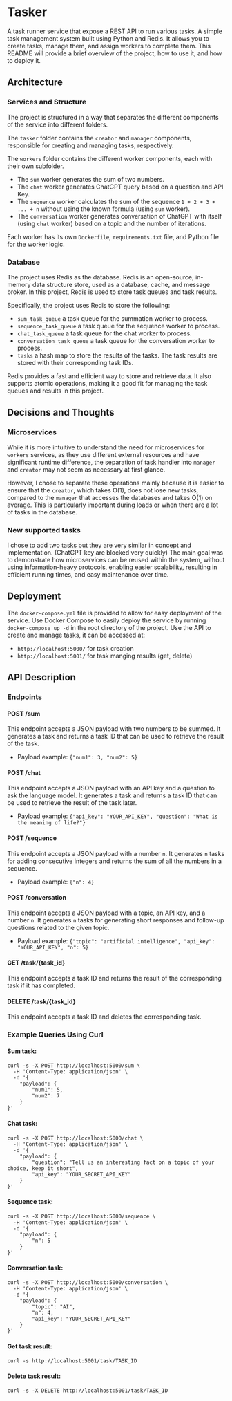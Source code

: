 # Tasker

A task runner service that expose a REST API to run various tasks.
A simple task management system built using Python and Redis. It allows you to create tasks, manage them, and assign workers to complete them. This README will provide a brief overview of the project, how to use it, and how to deploy it.



## Architecture 

### Services and Structure
The project is structured in a way that separates the different components of the service into different folders. 

The `tasker` folder contains the `creator` and `manager` components, responsible for creating and managing tasks, respectively. 

The `workers` folder contains the different worker components, each with their own subfolder. 

- The `sum` worker generates the sum of two numbers.
- The `chat` worker generates ChatGPT query based on a question and API Key.
- The `sequence` worker calculates the sum of the sequence `1 + 2 + 3 + ... + n` without using the known formula (using `sum` worker).
- The `conversation` worker generates conversation of ChatGPT with itself (using `chat` worker) based on a topic and the number of iterations.

Each worker has its own `Dockerfile`, `requirements.txt` file, and Python file for the worker logic.


### Database
The project uses Redis as the database. Redis is an open-source, in-memory data structure store, used as a database, cache, and message broker. In this project, Redis is used to store task queues and task results.

Specifically, the project uses Redis to store the following:

- `sum_task_queue` a task queue for the summation worker to process.
- `sequence_task_queue` a task queue for the sequence worker to process.
- `chat_task_queue` a task queue for the chat worker to process.
- `conversation_task_queue` a task queue for the conversation worker to process.
- `tasks` a hash map to store the results of the tasks. The task results are stored with their corresponding task IDs.

Redis provides a fast and efficient way to store and retrieve data. It also supports atomic operations, making it a good fit for managing the task queues and results in this project.

## Decisions and Thoughts

### Microservices

While it is more intuitive to understand the need for microservices for `workers` services, as they use different external resources and have significant runtime difference, the separation of task handler into `manager` and `creator` may not seem as necessary at first glance.

However, I chose to separate these operations mainly because it is easier to ensure that the `creator`, which takes O(1), does not lose new tasks, compared to the `manager` that accesses the databases and takes O(1) on average. This is particularly important during loads or when there are a lot of tasks in the database.

### New supported tasks

I chose to add two tasks but they are very similar in concept and implementation. (ChatGPT key are blocked very quickly)
The main goal was to demonstrate how microservices can be reused within the system, without using information-heavy protocols, enabling easier scalability, resulting in efficient running times, and easy maintenance over time.



## Deployment

The `docker-compose.yml` file is provided to allow for easy deployment of the service. 
Use Docker Compose to easily deploy the service by running `docker-compose up -d` in the root directory of the project.
Use the API to create and manage tasks, it can be accessed at:
- `http://localhost:5000/` for task creation
- `http://localhost:5001/` for task manging results (get, delete)



## API Description

### Endpoints

#### POST /sum
This endpoint accepts a JSON payload with two numbers to be summed. It generates a task and returns a task ID that can be used to retrieve the result of the task.
- Payload example: `{"num1": 3, "num2": 5}`

#### POST /chat
This endpoint accepts a JSON payload with an API key and a question to ask the language model. It generates a task and returns a task ID that can be used to retrieve the result of the task later.
- Payload example: `{"api_key": "YOUR_API_KEY", "question": "What is the meaning of life?"}`

#### POST /sequence
This endpoint accepts a JSON payload with a number `n`. It generates `n` tasks for adding consecutive integers and returns the sum of all the numbers in a sequence.
- Payload example: `{"n": 4}`

#### POST /conversation
This endpoint accepts a JSON payload with a topic, an API key, and a number `n`. It generates `n` tasks for generating short responses and follow-up questions related to the given topic.
- Payload example: `{"topic": "artificial intelligence", "api_key": "YOUR_API_KEY", "n": 5}`

#### GET /task/{task_id}
This endpoint accepts a task ID and returns the result of the corresponding task if it has completed.

#### DELETE /task/{task_id}
This endpoint accepts a task ID and deletes the corresponding task.


### Example Queries Using Curl

#### Sum task:
```
curl -s -X POST http://localhost:5000/sum \
  -H 'Content-Type: application/json' \
  -d '{
    "payload": {
        "num1": 5,
        "num2": 7
    }
}'
```

#### Chat task:
```
curl -s -X POST http://localhost:5000/chat \
  -H 'Content-Type: application/json' \
  -d '{
    "payload": {
        "question": "Tell us an interesting fact on a topic of your choice, keep it short",
        "api_key": "YOUR_SECRET_API_KEY"
    }
}'
```

#### Sequence task:
```
curl -s -X POST http://localhost:5000/sequence \
  -H 'Content-Type: application/json' \
  -d '{
    "payload": {
        "n": 5
    }
}'
```

#### Conversation task:
```
curl -s -X POST http://localhost:5000/conversation \
  -H 'Content-Type: application/json' \
  -d '{
    "payload": {
        "topic": "AI",
        "n": 4,
        "api_key": "YOUR_SECRET_API_KEY"
    }
}'
```

#### Get task result:
```
curl -s http://localhost:5001/task/TASK_ID
```

#### Delete task result:
```
curl -s -X DELETE http://localhost:5001/task/TASK_ID
```
